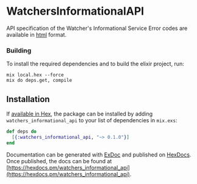 # WatchersInformationalAPI

API specification of the Watcher&#39;s Informational Service Error codes are available in [html](https://github.com/omisego/elixir-omg/blob/master/docs/api_specs/errors.md#error-codes-description) format. 

### Building

To install the required dependencies and to build the elixir project, run:
```
mix local.hex --force
mix do deps.get, compile
```

## Installation

If [available in Hex](https://hex.pm/docs/publish), the package can be installed
by adding `watchers_informational_api` to your list of dependencies in `mix.exs`:

```elixir
def deps do
  [{:watchers_informational_api, "~> 0.1.0"}]
end
```

Documentation can be generated with [ExDoc](https://github.com/elixir-lang/ex_doc)
and published on [HexDocs](https://hexdocs.pm). Once published, the docs can
be found at [https://hexdocs.pm/watchers_informational_api](https://hexdocs.pm/watchers_informational_api).
